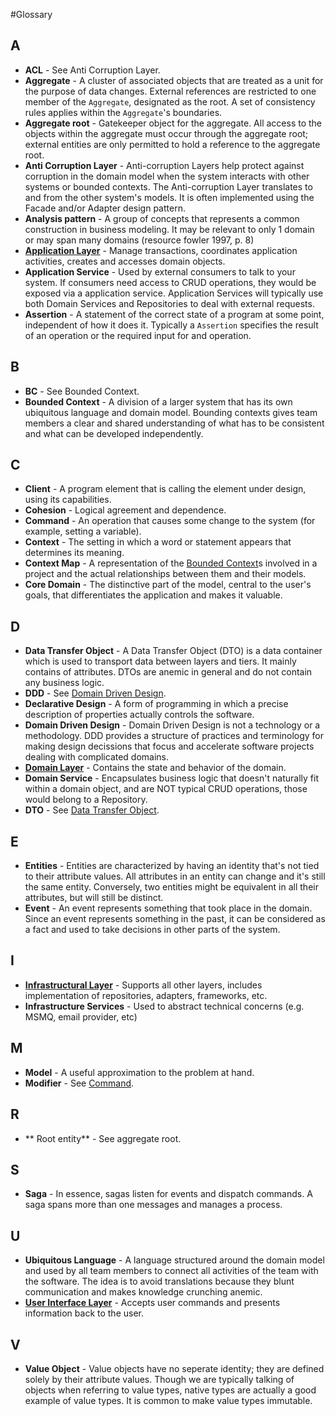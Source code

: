 #Glossary

## A

* **ACL** - See Anti Corruption Layer.
* **Aggregate** - A cluster of associated objects that are treated as a unit for the purpose of data changes. External references are restricted to one member of the `Aggregate`, designated as the root. A set of consistency rules applies within the `Aggregate`'s boundaries.
* **Aggregate root** - Gatekeeper object for the aggregate. All access to the objects within the aggregate must occur through the aggregate root; external entities are only permitted to hold a reference to the aggregate root.
* **Anti Corruption Layer** - Anti-corruption Layers help protect against corruption in the domain model when the system interacts with other systems or bounded contexts. The Anti-corruption Layer translates to and from the other system's models. It is often implemented using the Facade and/or Adapter design pattern.
* **Analysis pattern** - A group of concepts that represents a common construction in business modeling. It may be relevant to only 1 domain or may span many domains (resource fowler 1997, p. 8)
* **[Application Layer](layered_architecture.html)** - Manage transactions, coordinates application activities, creates and accesses domain objects.
* **Application Service** - Used by external consumers to talk to your system. If consumers need access to CRUD operations, they would be exposed via a application service. Application Services will typically use both Domain Services and Repositories to deal with external requests.
* **Assertion** - A statement of the correct state of a program at some point, independent of how it does it. Typically a `Assertion` specifies the result of an operation or the required input for and operation.

## B

* **BC** - See Bounded Context.
* **Bounded Context** - A division of a larger system that has its own ubiquitous language and domain model. Bounding contexts gives team members a clear and shared understanding of what has to be consistent and what can be developed independently.

## C

* **Client** - A program element that is calling the element under design, using its capabilities.
* **Cohesion** - Logical agreement and dependence.
* **Command** - An operation that causes some change to the system (for example, setting a variable).
* **Context** - The setting in which a word or statement appears that determines its meaning.
* **Context Map** - A representation of the [Bounded Context](#Bounded_Context)s involved in a project and the actual relationships between them and their models.
* **Core Domain** - The distinctive part of the model, central to the user's goals, that differentiates the application and makes it valuable.

## D

* **Data Transfer Object** - A Data Transfer Object (DTO) is a data container which is used to transport data between layers and tiers. It mainly contains of attributes. DTOs are anemic in general and do not contain any business logic.
* **DDD** - See [Domain Driven Design](#Domain_Driven_Design).
* **Declarative Design** - A form of programming in which a precise description of properties actually controls the software.
* **Domain Driven Design** - Domain Driven Design is not a technology or a methodology. DDD provides a structure of practices and terminology for making design decissions that focus and accelerate software projects dealing with complicated domains.
* **[Domain Layer](layered_architecture.html)** - Contains the state and behavior of the domain.
* **Domain Service** - Encapsulates business logic that doesn't naturally fit within a domain object, and are NOT typical CRUD operations, those would belong to a Repository.
* **DTO** - See [Data Transfer Object](#Data_Transfer_Object).

## E

* **Entities** - Entities are characterized by having an identity that's not tied to their attribute values. All attributes in an entity can change and it's still the same entity. Conversely, two entities might be equivalent in all their attributes, but will still be distinct.
* **Event** - An event represents something that took place in the domain. Since an event represents something in the past, it can be considered as a fact and used to take decisions in other parts of the system.

## I

* **[Infrastructural Layer](layered_architecture.html)** - Supports all other layers, includes implementation of repositories, adapters, frameworks, etc.
* **Infrastructure Services** - Used to abstract technical concerns (e.g. MSMQ, email provider, etc)

## M

* **Model** - A useful approximation to the problem at hand.
* **Modifier** - See [Command](#Command).

## R

* ** Root entity** - See aggregate root.

## S

* **Saga** - In essence, sagas listen for events and dispatch commands. A saga spans more than one messages and manages a process.

## U

* **Ubiquitous Language** - A language structured around the domain model and used by all team members to connect all activities of the team with the software. The idea is to avoid translations because they blunt communication and makes knowledge crunching anemic.
* **[User Interface Layer](layered_architecture.html)** - Accepts user commands and presents information back to the user.

## V

* **Value Object** - Value objects have no seperate identity; they are defined solely by their attribute values. Though we are typically talking of objects when referring to value types, native types are actually a good example of value types. It is common to make value types immutable.
